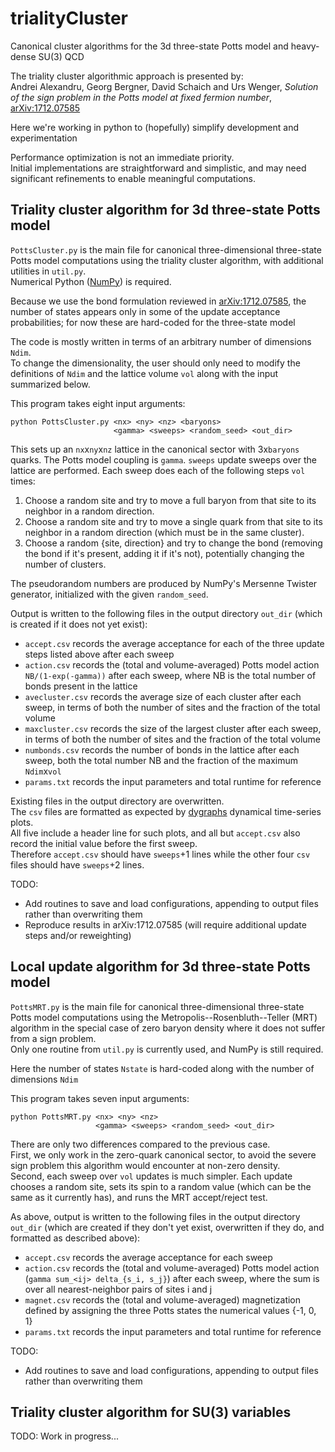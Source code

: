 # trialityCluster

Canonical cluster algorithms for the 3d three-state Potts model and heavy-dense SU(3) QCD

The triality cluster algorithmic approach is presented by:\
Andrei Alexandru, Georg Bergner, David Schaich and Urs Wenger, *Solution of the sign problem in the Potts model at fixed fermion number*, [arXiv:1712.07585](https://arxiv.org/abs/1712.07585)

Here we're working in python to (hopefully) simplify development and experimentation

Performance optimization is not an immediate priority.\
Initial implementations are straightforward and simplistic, and may need significant refinements to enable meaningful computations.

## Triality cluster algorithm for 3d three-state Potts model

`PottsCluster.py` is the main file for canonical three-dimensional three-state Potts model computations using the triality cluster algorithm, with additional utilities in `util.py`.\
Numerical Python ([NumPy](https://github.com/numpy/numpy)) is required.

Because we use the bond formulation reviewed in [arXiv:1712.07585](https://arxiv.org/abs/1712.07585), the number of states appears only in some of the update acceptance probabilities; for now these are hard-coded for the three-state model

The code is mostly written in terms of an arbitrary number of dimensions `Ndim`.\
To change the dimensionality, the user should only need to modify the definitions of `Ndim` and the lattice volume `vol` along with the input summarized below.

This program takes eight input arguments:
```
python PottsCluster.py <nx> <ny> <nz> <baryons>
                       <gamma> <sweeps> <random_seed> <out_dir>
```

This sets up an `nx`x`ny`x`nz` lattice in the canonical sector with 3x`baryons` quarks.
The Potts model coupling is `gamma`.
`sweeps` update sweeps over the lattice are performed.
Each sweep does each of the following steps  `vol` times:
1. Choose a random site and try to move a full baryon from that site to its neighbor in a random direction.
2. Choose a random site and try to move a single quark from that site to its neighbor in a random direction (which must be in the same cluster).
3. Choose a random {site, direction} and try to change the bond (removing the bond if it's present, adding it if it's not), potentially changing the number of clusters.

The pseudorandom numbers are produced by NumPy's Mersenne Twister generator, initialized with the given `random_seed`.

Output is written to the following files in the output directory `out_dir` (which is created if it does not yet exist):
* `accept.csv` records the average acceptance for each of the three update steps listed above after each sweep
* `action.csv` records the (total and volume-averaged) Potts model action `NB/(1-exp(-gamma))` after each sweep, where NB is the total number of bonds present in the lattice
* `avecluster.csv` records the average size of each cluster after each sweep, in terms of both the number of sites and the fraction of the total volume
* `maxcluster.csv` records the size of the largest cluster after each sweep, in terms of both the number of sites and the fraction of the total volume
* `numbonds.csv` records the number of bonds in the lattice after each sweep, both the total number NB and the fraction of the maximum `Ndim`x`vol`
* `params.txt` records the input parameters and total runtime for reference

Existing files in the output directory are overwritten.\
The `csv` files are formatted as expected by [dygraphs](http://dygraphs.com) dynamical time-series plots.\
All five include a header line for such plots, and all but `accept.csv` also record the initial value before the first sweep.\
Therefore `accept.csv` should have `sweeps`+1 lines while the other four `csv` files should have `sweeps`+2 lines.

TODO:
* Add routines to save and load configurations, appending to output files rather than overwriting them
* Reproduce results in arXiv:1712.07585 (will require additional update steps and/or reweighting)

## Local update algorithm for 3d three-state Potts model

`PottsMRT.py` is the main file for canonical three-dimensional three-state Potts model computations using the Metropolis--Rosenbluth--Teller (MRT) algorithm in the special case of zero baryon density where it does not suffer from a sign problem.\
Only one routine from `util.py` is currently used, and NumPy is still required.

Here the number of states `Nstate` is hard-coded along with the number of dimensions `Ndim`

This program takes seven input arguments:
```
python PottsMRT.py <nx> <ny> <nz>
                   <gamma> <sweeps> <random_seed> <out_dir>
```

There are only two differences compared to the previous case.\
First, we only work in the zero-quark canonical sector, to avoid the severe sign problem this algorithm would encounter at non-zero density.\
Second, each sweep over `vol` updates is much simpler.  Each update chooses a random site, sets its spin to a random value (which can be the same as it currently has), and runs the MRT accept/reject test.

As above, output is written to the following files in the output directory `out_dir` (which are created if they don't yet exist, overwritten if they do, and formatted as described above):
* `accept.csv` records the average acceptance for each sweep
* `action.csv` records the (total and volume-averaged) Potts model action (`gamma sum_<ij> delta_{s_i, s_j}`) after each sweep, where the sum is over all nearest-neighbor pairs of sites i and j
* `magnet.csv` records the (total and volume-averaged) magnetization defined by assigning the three Potts states the numerical values {-1, 0, 1}
* `params.txt` records the input parameters and total runtime for reference

TODO:
* Add routines to save and load configurations, appending to output files rather than overwriting them

## Triality cluster algorithm for SU(3) variables

TODO: Work in progress...
